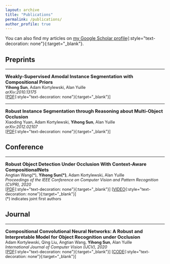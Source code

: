 ```yaml
---
layout: archive
title: "Publications"
permalink: /publications/
author_profile: true
---
```


You can also find my articles on [my Google Scholar profile](https://scholar.google.com/citations?user=JD2rFJEAAAAJ&hl=en){:style="text-decoration: none"}{:target="_blank"}.  

## Preprints
---
<span style="font-size:1.05em;">**Weakly-Supervised Amodal Instance Segmentation with Compositional Priors**</span>  
<span style="font-size:0.9em;">
**Yihong Sun**, Adam Kortylewski, Alan Yuille    
*arXiv:2010.13175*  
[[PDF](https://arxiv.org/pdf/2010.13175.pdf){:style="text-decoration: none"}{:target="_blank"}]  
</span>  

---
<span style="font-size:1.05em;">**Robust Instance Segmentation through Reasoning about Multi-Object Occlusion**</span>  
<span style="font-size:0.9em;">
Xiaoding Yuan, Adam Kortylewski, **Yihong Sun**, Alan Yuille    
*arXiv:2012.02107*  
[[PDF](https://arxiv.org/pdf/2012.02107.pdf){:style="text-decoration: none"}{:target="_blank"}]  
</span>  



## Conference
---
<span style="font-size:1.05em;">**Robust Object Detection Under Occlusion With Context-Aware CompositionalNets**</span>  
<span style="font-size:0.9em;">
Angtian Wang(\*), **Yihong Sun(\*)**, Adam Kortylewski, Alan Yuille  
*Proceedings of the IEEE Conference on Computer Vision and Pattern Recognition (CVPR), 2020*  
[[PDF](http://openaccess.thecvf.com/content_CVPR_2020/papers/Wang_Robust_Object_Detection_Under_Occlusion_With_Context-Aware_CompositionalNets_CVPR_2020_paper.pdf){:style="text-decoration: none"}{:target="_blank"}] [[VIDEO](https://youtu.be/XalAhF8Bi_0){:style="text-decoration: none"}{:target="_blank"}]  
(\*) indicates joint first authors
</span>  




## Journal
---
<span style="font-size:1.05em;">**Compositional Convolutional Neural Networks: A Robust and Interpretable Model for Object Recognition under Occlusion**</span>  
<span style="font-size:0.9em;">
Adam Kortylewski, Qing Liu, Angtian Wang, **Yihong Sun**, Alan Yuille    
*International Journal of Computer Vision (IJCV), 2020*  
[[PDF](https://rdcu.be/cbdmv){:style="text-decoration: none"}{:target="_blank"}] [[CODE](https://github.com/AdamKortylewski/CompositionalNets){:style="text-decoration: none"}{:target="_blank"}]  
</span>  

